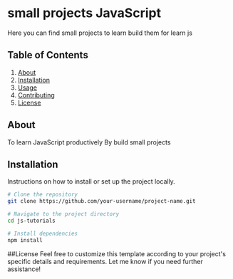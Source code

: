 # small projects JavaScript

Here you can find small projects to learn build them for learn js

## Table of Contents

1. [About](#about)
2. [Installation](#installation)
3. [Usage](#usage)
4. [Contributing](#contributing)
5. [License](#license)

## About

To learn JavaScript productively By build small projects

## Installation

Instructions on how to install or set up the project locally.

```bash
# Clone the repository
git clone https://github.com/your-username/project-name.git

# Navigate to the project directory
cd js-tutorials

# Install dependencies
npm install

```

##License
Feel free to customize this template according to your project's specific details and requirements. Let me know if you need further assistance!
